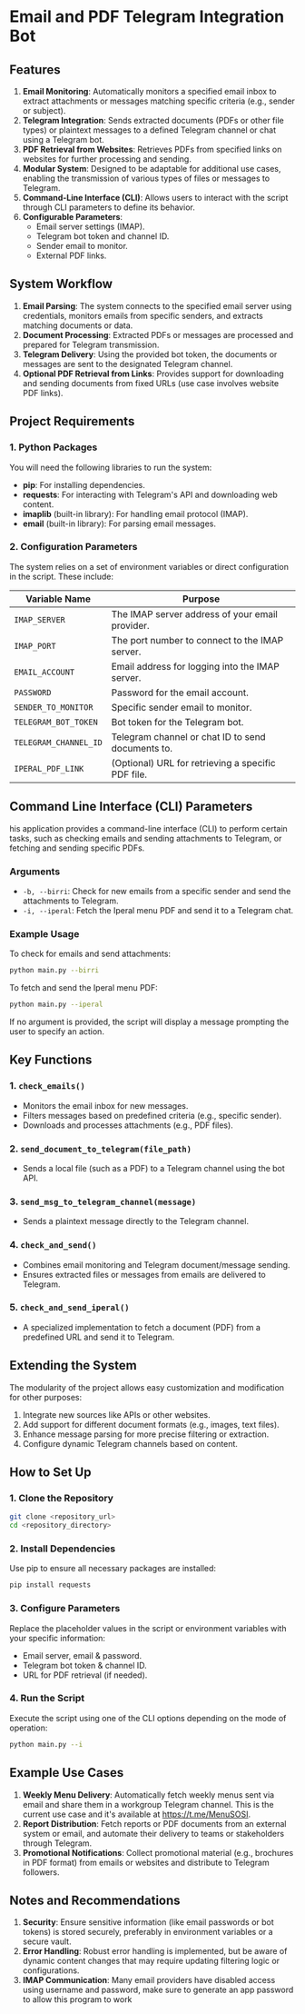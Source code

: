 # Email and PDF Telegram Integration Bot

## Features
1. **Email Monitoring**:
Automatically monitors a specified email inbox to extract attachments or messages matching specific criteria (e.g., sender or subject).
2. **Telegram Integration**:
Sends extracted documents (PDFs or other file types) or plaintext messages to a defined Telegram channel or chat using a Telegram bot.
3. **PDF Retrieval from Websites**:
Retrieves PDFs from specified links on websites for further processing and sending.
4. **Modular System**:
Designed to be adaptable for additional use cases, enabling the transmission of various types of files or messages to Telegram.
5. **Command-Line Interface (CLI)**:
Allows users to interact with the script through CLI parameters to define its behavior.
6. **Configurable Parameters**:
    - Email server settings (IMAP).
    - Telegram bot token and channel ID.
    - Sender email to monitor.
    - External PDF links.

## System Workflow
1. **Email Parsing**:
The system connects to the specified email server using credentials, monitors emails from specific senders, and extracts matching documents or data.
2. **Document Processing**:
Extracted PDFs or messages are processed and prepared for Telegram transmission.
3. **Telegram Delivery**:
Using the provided bot token, the documents or messages are sent to the designated Telegram channel.
4. **Optional PDF Retrieval from Links**:
Provides support for downloading and sending documents from fixed URLs (use case involves website PDF links).

## Project Requirements
### 1. Python Packages
You will need the following libraries to run the system:
- **pip**: For installing dependencies.
- **requests**: For interacting with Telegram's API and downloading web content.
- **imaplib** (built-in library): For handling email protocol (IMAP).
- **email** (built-in library): For parsing email messages.

### 2. Configuration Parameters
The system relies on a set of environment variables or direct configuration in the script. These include:

| Variable Name | Purpose |
| --- | --- |
| `IMAP_SERVER` | The IMAP server address of your email provider. |
| `IMAP_PORT` | The port number to connect to the IMAP server. |
| `EMAIL_ACCOUNT` | Email address for logging into the IMAP server. |
| `PASSWORD` | Password for the email account. |
| `SENDER_TO_MONITOR` | Specific sender email to monitor. |
| `TELEGRAM_BOT_TOKEN` | Bot token for the Telegram bot. |
| `TELEGRAM_CHANNEL_ID` | Telegram channel or chat ID to send documents to. |
| `IPERAL_PDF_LINK` | (Optional) URL for retrieving a specific PDF file. |
## Command Line Interface (CLI) Parameters
his application provides a command-line interface (CLI) to perform certain tasks, such as checking emails and sending attachments to Telegram, or fetching and sending specific PDFs.
### Arguments
- `-b, --birri`:
Check for new emails from a specific sender and send the attachments to Telegram.
- `-i, --iperal`:
Fetch the Iperal menu PDF and send it to a Telegram chat.

### Example Usage
To check for emails and send attachments:
``` bash
python main.py --birri
```
To fetch and send the Iperal menu PDF:
``` bash
python main.py --iperal
```
If no argument is provided, the script will display a message prompting the user to specify an action.
## Key Functions
### 1. `check_emails()`
- Monitors the email inbox for new messages.
- Filters messages based on predefined criteria (e.g., specific sender).
- Downloads and processes attachments (e.g., PDF files).

### 2. `send_document_to_telegram(file_path)`
- Sends a local file (such as a PDF) to a Telegram channel using the bot API.

### 3. `send_msg_to_telegram_channel(message)`
- Sends a plaintext message directly to the Telegram channel.

### 4. `check_and_send()`
- Combines email monitoring and Telegram document/message sending.
- Ensures extracted files or messages from emails are delivered to Telegram.

### 5. `check_and_send_iperal()`
- A specialized implementation to fetch a document (PDF) from a predefined URL and send it to Telegram.

## Extending the System
The modularity of the project allows easy customization and modification for other purposes:
1. Integrate new sources like APIs or other websites.
2. Add support for different document formats (e.g., images, text files).
3. Enhance message parsing for more precise filtering or extraction.
4. Configure dynamic Telegram channels based on content.

## How to Set Up
### 1. Clone the Repository
``` bash
git clone <repository_url>
cd <repository_directory>
```
### 2. Install Dependencies
Use pip to ensure all necessary packages are installed:
``` bash
pip install requests
```
### 3. Configure Parameters
Replace the placeholder values in the script or environment variables with your specific information:
- Email server, email & password.
- Telegram bot token & channel ID.
- URL for PDF retrieval (if needed).

### 4. Run the Script
Execute the script using one of the CLI options depending on the mode of operation:
``` bash
python main.py --i
```
## Example Use Cases
1. **Weekly Menu Delivery**:
Automatically fetch weekly menus sent via email and share them in a workgroup Telegram channel. This is the current use case and it's available at https://t.me/MenuSOSI.
2. **Report Distribution**:
Fetch reports or PDF documents from an external system or email, and automate their delivery to teams or stakeholders through Telegram.
3. **Promotional Notifications**:
Collect promotional material (e.g., brochures in PDF format) from emails or websites and distribute to Telegram followers.

## Notes and Recommendations
1. **Security**:
Ensure sensitive information (like email passwords or bot tokens) is stored securely, preferably in environment variables or a secure vault.
2. **Error Handling**:
Robust error handling is implemented, but be aware of dynamic content changes that may require updating filtering logic or configurations.
3. **IMAP Communication**:
Many email providers have disabled access using username and password, make sure to generate an app password to allow this program to work
